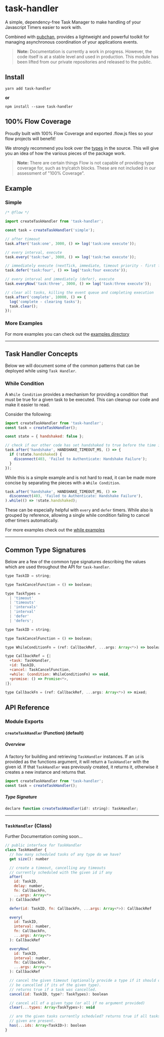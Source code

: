 # task-handler

A simple, dependency-free Task Manager to make handling of your Javascript
Timers easier to work with.

Combined with [pubchan](https://www.github.com/Dash-OS/pubchan), provides a
lightweight and powerful toolkit for managing asynchronous coordination of your
applications events.

> **Note:** Documentation is currently a work in progress. However, the code
> itself is at a stable level and used in production. This module has been
> lifted from our private repositories and released to the public.

## Install

```
yarn add task-handler
```

**or**

```
npm install --save task-handler
```

## 100% Flow Coverage

Proudly built with 100% Flow Coverage and exported .flow.js files so your flow
projects will benefit!

We strongly recommend you look over the
[types](https://github.com/Dash-OS/pubchan/tree/master/src/index.js) in the
source. This will give you an idea of how the various pieces of the package
work.

> **Note:** There are certain things Flow is not capable of providing type
> coverage for, such as try/catch blocks. These are not included in our
> assessment of "100% Coverage".

## Example

### Simple

```js
/* @flow */

import createTaskHandler from 'task-handler';

const task = createTaskHandler('simple');

// after timeout
task.after('task:one', 3000, () => log('task:one execute'));

// every interval, execute
task.every('task:two', 3000, () => log('task:two execute'));

// immediately execute (nextTick, immediate, timeout priority - first found)
task.defer('task:four', () => log('task:four execute'));

// every interval and immediately (defer), execute
task.everyNow('task:three', 3000, () => log('task:three execute'));

// clear all tasks, killing the event queue and completing execution
task.after('complete', 10000, () => {
  log('complete - clearing tasks');
  task.clear();
});
```

### More Examples

For more examples you can check out the
[examples directory](https://github.com/Dash-OS/task-handler/tree/master/examples)

---

## Task Handler Concepts

Below we will document some of the common patterns that can be deployed while
using `Task Handler`.

### While Condition

A `While Condition` provides a mechanism for providing a condition that must be
true for a given task to be executed. This can cleanup our code and make it
easier to read.

Consider the following:

```js
import createTaskHandler from 'task-handler';
const task = createTaskHandler();

const state = { handshaked: false };

// check if our other code has set handshaked to true before the time is up
task.after('handshake', HANDSHAKE_TIMEOUT_MS, () => {
  if (!state.handshaked) {
    disconnect(403, 'Failed to Authenticate: Handshake Failure');
  }
});
```

While this is a simple example and is not hard to read, it can be made more
concise by separating the pieces with a `While Condition`.

```js
task.after('handshake', HANDSHAKE_TIMEOUT_MS, () =>
  disconnect(403, 'Failed to Authenticate: Handshake Failure'),
).while(() => !state.handshaked);
```

These can be especially helpful with `every` and `defer` timers. While also is
grouped by reference, allowing a single while condition failing to cancel other
timers automatically.

For more examples check out the
[while examples](https://github.com/Dash-OS/task-handler/tree/master/examples/while.js)

---

## Common Type Signatures

Below are a few of the common type signatures describing the values which are
used throughout the API for `task-handler`.

```js
type TaskID = string;

type TaskCancelFunction = () => boolean;

type TaskTypes =
  | 'timeout'
  | 'timeouts'
  | 'intervals'
  | 'interval'
  | 'defer'
  | 'defers';

type TaskID = string;

type TaskCancelFunction = () => boolean;

type WhileConditionFn = (ref: CallbackRef, ...args: Array<*>) => boolean;

type CallbackRef = {|
  +task: TaskHandler,
  +id: TaskID,
  +cancel: TaskCancelFunction,
  +while: (condition: WhileConditionFn) => void,
  +promise: () => Promise<*>,
|};

type CallbackFn = (ref: CallbackRef, ...args: Array<*>) => mixed;
```

## API Reference

### Module Exports

#### `createTaskHandler` (Function) (default)

##### Overview

A factory for building and retrieving `TaskHandler` instances. If an `id` is
provided as the functions argument, it will return a `TaskHandler` with the
given id. If that `TaskHandler` was previously created, it returns it, otherwise
it creates a new instance and returns that.

```js
import createTaskHandler from 'task-handler';
const task = createTaskHandler();
```

##### Type Signature

```js
declare function createTaskHandler(id?: string): TaskHandler;
```

---

### `TaskHandler` (Class)

Further Documentation coming soon...

```js
// public interface for TaskHandler
class TaskHandler {
  // how many scheduled tasks of any type do we have?
  get size(): number

  // create a timeout, cancelling any timeouts
  // currently scheduled with the given id if any
  after(
    id: TaskID,
    delay: number,
    fn: CallbackFn,
    ...args: Array<*>
  ): CallbackRef

  defer(id: TaskID, fn: CallbackFn, ...args: Array<*>): CallbackRef

  every(
    id: TaskID,
    interval: number,
    fn: CallbackFn,
    ...args: Array<*>
  ): CallbackRef

  everyNow(
    id: TaskID,
    interval: number,
    fn: CallbackFn,
    ...args: Array<*>
  ): CallbackRef

  // cancel the given timeout (optionally provide a type if it should only
  // be cancelled if its of the given type).
  // returns true if a task was cancelled.
  cancel(id: TaskID, type?: TaskTypes): boolean

  // cancel all of a given type (or all if no argument provided)
  clear(...types: Array<TaskTypes>): void

  // are the given tasks currently scheduled? returns true if all tasks
  // given are present.
  has(...ids: Array<TaskID>): boolean
}
```
